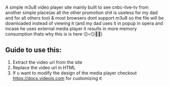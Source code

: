 A simple m3u8 video player site mainly built to see cnbc-live-tv from another simple place(as all the other promotion shit is useless for my dad and for all others too)
& most browsers dont support m3u8 so the file will be downloaded instead of viewing it (and my dad uses it in popup in opera and incase he uses external media player it results in more memory consumption thats why this is is here 😐💀😏🦹‍♂️)

## Guide to use this:
1. Extract the video url from the site
2. Replace the video url in HTML
3. If u want to modify the design of the media player checkout https://docs.videojs.com for customizing it

